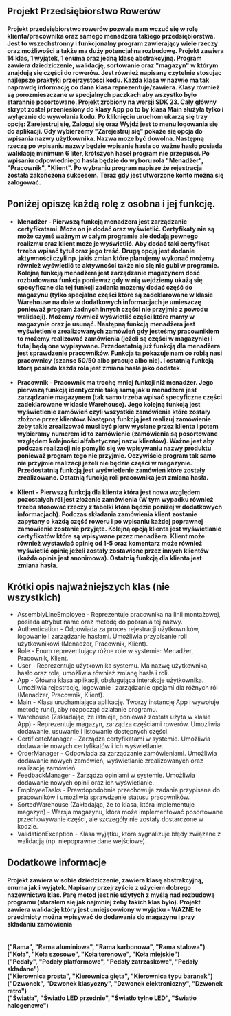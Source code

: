 <section>
<h2>Projekt Przedsiębiorstwo Rowerów</h2>
</section>
<section>
<h4>Projekt przedsiębiorstwo rowerów pozwala nam wczuć się w rolę klienta/pracownika oraz samego menadżera 
takiego przedsiębiorstwa. Jest to wszechstronny i funkcjonalny program zawierający wiele rzeczy oraz możliwości a także
ma duży potencjał na rozbudowę. Projekt zawiera 14 klas, 1 wyjątek, 1 enuma oraz jedną klasę abstrakcyjną. Program zawiera 
dziedziczenie, walidację, sortowanie oraz "magazyn" w którym znajdują się części do rowerów. Jest również napisany czytelnie 
stosując najlepsze praktyki przejrzystości kodu. Każda klasa w nazwie ma tak naprawdę informację co dana klasa 
reprezentuje/zawiera. Klasy również są porozmieszczane w specjalnych paczkach aby wszystko było starannie posortowane. 
Projekt zrobiony na wersji SDK 23. Cały główny skrypt został przeniesiony do klasy App po to by klasa Main służyła tylko 
i wyłącznie do wywołania kodu. Po kliknięciu uruchom ukarzą się trzy opcję: Zarejestruj się, Zaloguj się oraz Wyjdź jest 
to menu logowania się do aplikacji. Gdy wybierzemy "Zarejestruj się" pokaże się opcja do wpisania nazwy użytkownika. Nazwa
może być dowolna. Następną rzeczą po wpisaniu nazwy będzie wpisanie hasła co ważne hasło posiada walidację minimum 6 liter, 
krótszych haseł program nie przepuści. Po wpisaniu odpowiedniego hasła będzie do wyboru rola "Menadżer", "Pracownik", "Klient". 
Po wybraniu program napisze że rejestracja została zakończona sukcesem. Teraz gdy jest utworzone konto można się zalogować. </h4>
</section>
<section>
<h2>Poniżej opiszę każdą rolę z osobna i jej funkcję.</h2>
<ul><h4>
<li>Menadżer - Pierwszą funkcją menadżera jest zarządzanie certyfikatami. Może on je dodać oraz wyświetlić. Certyfikaty nie są może czymś ważnym w całym programie ale dodają pewnego realizmu oraz klient może je wyświetlić. Aby dodać taki certyfikat trzeba wpisać tytuł oraz jego treść. Drugą opcją jest dodanie aktywności czyli np. jakiś zmian które planujemy wykonać możemy również wyświetlić te aktywności także nic się nie gubi w programie. Kolejną funkcją menadżera jest zarządzanie magazynem dość rozbudowana funkcja ponieważ gdy w nią wejdziemy ukażą się specyficzne dla tej funkcji zadania możemy dodać część do magazynu (tylko specjalne części które są zadeklarowane w klasie Warehouse na dole w dodatkowych informacjach je umieszczę ponieważ program żadnych innych części nie przyjmie z powodu walidacji). Możemy również wyświetlić części które mamy w magazynie oraz je usunąć. Następną funkcją menadżera jest wyświetlenie zrealizowanych zamówień gdy jesteśmy pracownikiem to możemy realizować zamówienia (jeżeli są części w magazynie) i tutaj będą one wypisywane. Przedostatnią już funkcją dla menadżera jest sprawdzenie pracowników. Funkcja ta pokazuje nam co robią nasi pracownicy (szanse 50/50 albo pracuje albo nie). I ostatnią funkcją którą posiada każda rola jest zmiana hasła jako dodatek.<br>
<br></li>
<li>
Pracownik - Pracownik ma trochę mniej funkcji niż menadżer. Jego pierwszą funkcją identycznie taką samą jak u menadżera jest zarządzanie magazynem (tak samo trzeba wpisać specyficzne części zadeklarowane w klasie Warehouse). Jego kolejną funkcją jest wyświetlenie zamówień czyli wszystkie zamówienia które zostały złożone przez klientów. Następną funkcją jest realizuj zamówienie żeby takie zrealizować musi być pierw wysłane przez klienta i potem wybieramy numerem id to zamówienie (zamówienia są posortowane względem kolejności alfabetycznej nazw klientów). Ważne jest aby podczas realizacji nie pomylić się we wpisywaniu nazwy produktu ponieważ program tego nie przyjmie. Oczywiście program tak samo nie przyjmie realizacji jeżeli nie będzie części w magazynie. Przedostatnią funkcją jest wyświetlenie zamówień które zostały zrealizowane. Ostatnią funckją roli pracownika jest zmiana hasła. <br>
<br></li>
<li>
Klient - Pierwszą funkcją dla klienta która jest nowa względem pozostałych ról jest złożenie zamówienia (W tym wypadku również trzeba stosować rzeczy z tabelki która będzie poniżej w dodatkowych informacjach). Podczas składania zamówienia klient zostanie zapytany o każdą część roweru i po wpisaniu każdej poprawnej zamówienie zostanie przyjęte. Kolejną opcją klienta jest wyświetlanie certyfikatów które są wpisywane przez menadżera. Klient może również wystawiać opinię od 1-5 oraz komentarz może również wyświetlić opinię jeżeli zostały zostawione przez innych klientów (każda opinia jest anonimowa). Ostatnią funkcją dla klienta jest zmiana hasła. <br>
</li></h4>
</ul>
</section>
<section><h2>Krótki opis najważniejszych klas (nie wszystkich)</h2><ul>
<li>
AssemblyLineEmployee - Reprezentuje pracownika na linii montażowej, posiada atrybut name oraz metodę do pobrania tej nazwy.
</li>
<li>
Authentication - Odpowiada za proces rejestracji użytkowników, logowanie i zarządzanie hasłami. Umożliwia przypisanie roli użytkownikowi (Menadżer, Pracownik, Klient).
</li>
<li>
Role - Enum reprezentujący różne role w systemie: Menadżer, Pracownik, Klient.
</li>
<li>
User - Reprezentuje użytkownika systemu. Ma nazwę użytkownika, hasło oraz rolę, umożliwia również zmianę hasła i roli.
</li>
<li>
App - Główna klasa aplikacji, obsługująca interakcje użytkownika. Umożliwia rejestrację, logowanie i zarządzanie opcjami dla różnych ról (Menadżer, Pracownik, Klient).
</li>
<li>
Main - Klasa uruchamiająca aplikację. Tworzy instancję App i wywołuje metodę run(), aby rozpocząć działanie programu.
</li>
<li>
Warehouse (Zakładając, że istnieje, ponieważ została użyta w klasie App) - Reprezentuje magazyn, zarządza częściami rowerów. Umożliwia dodawanie, usuwanie i listowanie dostępnych części.
</li>
<li>
CertificateManager - Zarządza certyfikatami w systemie. Umożliwia dodawanie nowych certyfikatów i ich wyświetlanie.
</li>
<li>
OrderManager - Odpowiada za zarządzanie zamówieniami. Umożliwia dodawanie nowych zamówień, wyświetlanie zrealizowanych oraz realizację zamówień.
</li>
<li>
FeedbackManager - Zarządza opiniami w systemie. Umożliwia dodawanie nowych opinii oraz ich wyświetlanie.
</li>
<li>
EmployeeTasks - Prawdopodobnie przechowuje zadania przypisane do pracowników i umożliwia sprawdzenie statusu pracowników.
</li>
<li>
SortedWarehouse (Zakładając, że to klasa, która implementuje magazyn) - Wersja magazynu, która może implementować posortowane przechowywanie części, ale szczegóły nie zostały dostarczone w kodzie.
</li>
<li>
ValidationException - Klasa wyjątku, która sygnalizuje błędy związane z walidacją (np. niepoprawne dane wejściowe).
</li>
</ul>
</section>
<section>
<h2>Dodatkowe informacje</h2>
<h4>Projekt zawiera w sobie dziedziczenie, zawiera klasę abstrakcyjną, enuma jak i wyjątek. Napisany przejrzyście z użyciem dobrego nazewnictwa klas. Parę metod jest nie użytych z myślą nad rozbudową programu (starałem się jak najmniej żeby takich klas było). Projekt zawiera walidację który jest umiejscowiony w wyjątku - WAŻNE te przedmioty można wpisywać do dodawania do magazynu i przy składaniu zamówienia </h4>
<h4><br>("Rama", "Rama aluminiowa", "Rama karbonowa", "Rama stalowa")
<br> ("Koła", "Koła szosowe", "Koła terenowe", "Koła miejskie")
<br>("Pedały", "Pedały platformowe", "Pedały zatrzaskowe", "Pedały składane")
 <br>("Kierownica prosta", "Kierownica gięta", "Kierownica typu baranek")
<br>("Dzwonek", "Dzwonek klasyczny", "Dzwonek elektroniczny", "Dzwonek retro")
<br>("Światła", "Światło LED przednie", "Światło tylne LED", "Światło halogenowe")</h4>
</section>